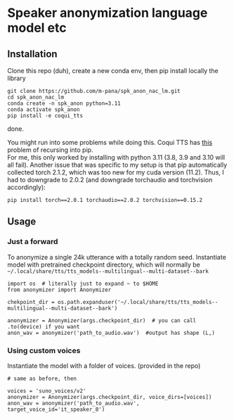 # Speaker anonymization language model etc

## Installation
Clone this repo (duh), create a new conda env, then pip install locally the library

```
git clone https://github.com/m-pana/spk_anon_nac_lm.git
cd spk_anon_nac_lm
conda create -n spk_anon python=3.11
conda activate spk_anon
pip install -e coqui_tts
```
done.

You might run into some problems while doing this. Coqui TTS has [this](https://github.com/pypa/pip/issues/12305) problem of recursing into pip.  
For me, this only worked by installing with python 3.11 (3.8, 3.9 and 3.10 will all fail).
Another issue that was specific to my setup is that pip automatically collected torch 2.1.2, which was too new for my cuda version (11.2). Thus, I had to downgrade to 2.0.2 (and downgrade torchaudio and torchvision accordingly):
```
pip install torch==2.0.1 torchaudio==2.0.2 torchvision==0.15.2
```

## Usage
### Just a forward
To anonymize a single 24k utterance with a totally random seed. Instantiate model with pretrained checkpoint directory, which will normally be `~/.local/share/tts/tts_models--multilingual--multi-dataset--bark`
```
import os  # literally just to expand ~ to $HOME
from anonymizer import Anonymizer

chekpoint_dir = os.path.expanduser('~/.local/share/tts/tts_models--multilingual--multi-dataset--bark')

anonymizer = Anonymizer(args.checkpoint_dir)  # you can call .to(device) if you want
anon_wav = anonymizer('path_to_audio.wav')  #output has shape (L,)
```
### Using custom voices
Instantiate the model with a folder of voices. (provided in the repo)
```
# same as before, then

voices = 'suno_voices/v2'
anonymizer = Anonymizer(args.checkpoint_dir, voice_dirs=[voices])
anon_wav = anonymizer('path_to_audio.wav', target_voice_id='it_speaker_0')
```
